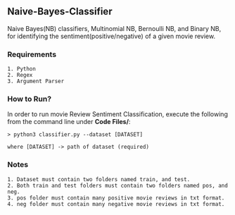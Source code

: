 ## <div align="left"> Naive-Bayes-Classifier </div>

Naive Bayes(NB) classifiers, Multinomial NB, Bernoulli NB, and Binary NB, for identifying the sentiment(positive/negative) of a given movie review.

### <div align="left"> Requirements </div>
```
1. Python
2. Regex
3. Argument Parser
```

### <div align="left"> How to Run? </div>

In order to run movie Review Sentiment Classification, execute the following from the command line under **Code Files/**:

```
> python3 classifier.py --dataset [DATASET]
```

```
where [DATASET] -> path of dataset (required)
```


### <div align="left"> Notes </div>
```
1. Dataset must contain two folders named train, and test.
2. Both train and test folders must contain two folders named pos, and neg.
3. pos folder must contain many positive movie reviews in txt format.
4. neg folder must contain many negative movie reviews in txt format.
```
